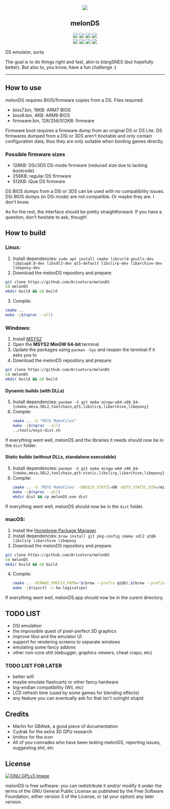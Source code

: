 <p align="center"><img src="https://raw.githubusercontent.com/StapleButter/melonDS/master/icon/melon_128x128.png"></p>
<h2 align="center"><b>melonDS</b></h2>
<p align="center">
<a href="http://melonds.kuribo64.net/" alt="melonDS website"><img src="https://img.shields.io/badge/website-melonds.kuribo64.net-%2331352e.svg"></a>
<a href="http://melonds.kuribo64.net/downloads.php" alt="Release: 0.9.2"><img src="https://img.shields.io/badge/release-0.9.2-%235c913b.svg"></a>
<a href="https://www.gnu.org/licenses/gpl-3.0" alt="License: GPLv3"><img src="https://img.shields.io/badge/License-GPL%20v3-%23ff554d.svg"></a>
<a href="https://kiwiirc.com/client/irc.badnik.net/?nick=IRC-Source_?#melonds" alt="IRC channel: #melonds"><img src="https://img.shields.io/badge/IRC%20chat-%23melonds-%23dd2e44.svg"></a>
<br>
<a href="https://github.com/Arisotura/melonDS/actions?query=workflow%3A%22CMake+Build+%28Windows+x86-64%29%22+event%3Apush"><img src="https://img.shields.io/github/workflow/status/Arisotura/melonDS/CMake%20Build%20(Windows%20x86-64)?label=Windows%20x86-64&logo=GitHub"></img></a>
<a href="https://github.com/Arisotura/melonDS/actions?query=workflow%3A%22CMake+Build+%28Ubuntu+x86-64%29%22+event%3Apush"><img src="https://img.shields.io/github/workflow/status/Arisotura/melonDS/CMake%20Build%20(Ubuntu%20x86-64)?label=Linux%20x86-64&logo=GitHub"></img></a>
<a href="https://dev.azure.com/melonDS/melonDS/_build?definitionId=1&repositoryFilter=1&branchFilter=2%2C2%2C2%2C2%2C2%2C2%2C2%2C2%2C2%2C2%2C2%2C2%2C2"><img src="https://img.shields.io/azure-devops/build/melonDS/7c9c08a1-669f-42a4-bef4-a6c74eadf723/1/master?label=macOS%20x86-64&logo=Azure%20Pipelines"></img></a>
<a href="https://github.com/Arisotura/melonDS/actions?query=workflow%3A%22CMake+Build+%28Ubuntu+aarch64%29%22+event%3Apush"><img src="https://img.shields.io/github/workflow/status/Arisotura/melonDS/CMake%20Build%20(Ubuntu%20aarch64)?label=Linux%20ARM64&logo=GitHub"></img></a>
</p>
DS emulator, sorta

The goal is to do things right and fast, akin to blargSNES (but hopefully better). But also to, you know, have a fun challenge :)
<hr>

## How to use

melonDS requires BIOS/firmware copies from a DS. Files required:
 * bios7.bin, 16KB: ARM7 BIOS
 * bios9.bin, 4KB: ARM9 BIOS
 * firmware.bin, 128/256/512KB: firmware

Firmware boot requires a firmware dump from an original DS or DS Lite.
DS firmwares dumped from a DSi or 3DS aren't bootable and only contain configuration data, thus they are only suitable when booting games directly.

### Possible firmware sizes

 * 128KB: DSi/3DS DS-mode firmware (reduced size due to lacking bootcode)
 * 256KB: regular DS firmware
 * 512KB: iQue DS firmware

DS BIOS dumps from a DSi or 3DS can be used with no compatibility issues. DSi BIOS dumps (in DSi mode) are not compatible. Or maybe they are. I don't know.

As for the rest, the interface should be pretty straightforward. If you have a question, don't hesitate to ask, though!

## How to build

### Linux:

1. Install dependencies: `sudo apt install cmake libcurl4-gnutls-dev libpcap0.8-dev libsdl2-dev qt5-default libslirp-dev libarchive-dev libepoxy-dev`
2. Download the melonDS repository and prepare:
  ```bash
  git clone https://github.com/Arisotura/melonDS
  cd melonDS
  mkdir build && cd build
  ```
3. Compile:
  ```bash
  cmake ..
  make -j$(nproc --all)
  ```

### Windows:

1. Install [MSYS2](https://www.msys2.org/)
2. Open the **MSYS2 MinGW 64-bit** terminal
3. Update the packages using `pacman -Syu` and reopen the terminal if it asks you to
4. Download the melonDS repository and prepare:
  ```bash
  git clone https://github.com/Arisotura/melonDS
  cd melonDS
  mkdir build && cd build
  ```
#### Dynamic builds (with DLLs)
5. Install dependencies: `pacman -S git make mingw-w64-x86_64-{cmake,mesa,SDL2,toolchain,qt5,libslirp,libarchive,libepoxy}`
6. Compile:
   ```bash
   cmake .. -G "MSYS Makefiles"
   make -j$(nproc --all)
   ../tools/msys-dist.sh
   ```
If everything went well, melonDS and the libraries it needs should now be in the `dist` folder.

#### Static builds (without DLLs, standalone executable)
5. Install dependencies: `pacman -S git make mingw-w64-x86_64-{cmake,mesa,SDL2,toolchain,qt5-static,libslirp,libarchive,libepoxy}`
6. Compile:
   ```bash
   cmake .. -G 'MSYS Makefiles' -DBUILD_STATIC=ON -DQT5_STATIC_DIR=/mingw64/qt5-static
   make -j$(nproc --all)
   mkdir dist && cp melonDS.exe dist
   ```
If everything went well, melonDS should now be in the `dist` folder.

### macOS:
1. Install the [Homebrew Package Manager](https://brew.sh)
2. Install dependencies: `brew install git pkg-config cmake sdl2 qt@6 libslirp libarchive libepoxy`
3. Download the melonDS repository and prepare:
  ```zsh
  git clone https://github.com/Arisotura/melonDS
  cd melonDS
  mkdir build && cd build
  ```
4. Compile:
   ```zsh
   cmake .. -DCMAKE_PREFIX_PATH="$(brew --prefix qt@6);$(brew --prefix libarchive)" -DUSE_QT6=ON -DMACOS_BUNDLE_LIBS=ON
   make -j$(sysctl -n hw.logicalcpu)
   ```
If everything went well, melonDS.app should now be in the curent directory.

   
## TODO LIST

 * DSi emulation
 * the impossible quest of pixel-perfect 3D graphics
 * improve libui and the emulator UI
 * support for rendering screens to separate windows
 * emulating some fancy addons
 * other non-core shit (debugger, graphics viewers, cheat crapo, etc)

### TODO LIST FOR LATER

 * better wifi
 * maybe emulate flashcarts or other fancy hardware
 * big-endian compatibility (Wii, etc)
 * LCD refresh time (used by some games for blending effects)
 * any feature you can eventually ask for that isn't outright stupid

## Credits

 * Martin for GBAtek, a good piece of documentation
 * Cydrak for the extra 3D GPU research
 * limittox for the icon
 * All of you comrades who have been testing melonDS, reporting issues, suggesting shit, etc

## License
[![GNU GPLv3 Image](https://www.gnu.org/graphics/gplv3-127x51.png)](http://www.gnu.org/licenses/gpl-3.0.en.html)

melonDS is free software: you can redistribute it and/or modify
it under the terms of the GNU General Public License as published by
the Free Software Foundation, either version 3 of the License, or
(at your option) any later version.
